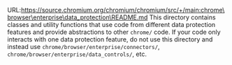 URL:https://source.chromium.org/chromium/chromium/src/+/main:chrome\browser\enterprise\data_protection\README.md
This directory contains classes and utility functions that use code from
different data protection features and provide abstractions to other
`chrome/` code. If your code only interacts with one data protection feature,
do not use this directory and instead use
`chrome/browser/enterprise/connectors/`, `chrome/browser/enterprise/data_controls/`, etc.
